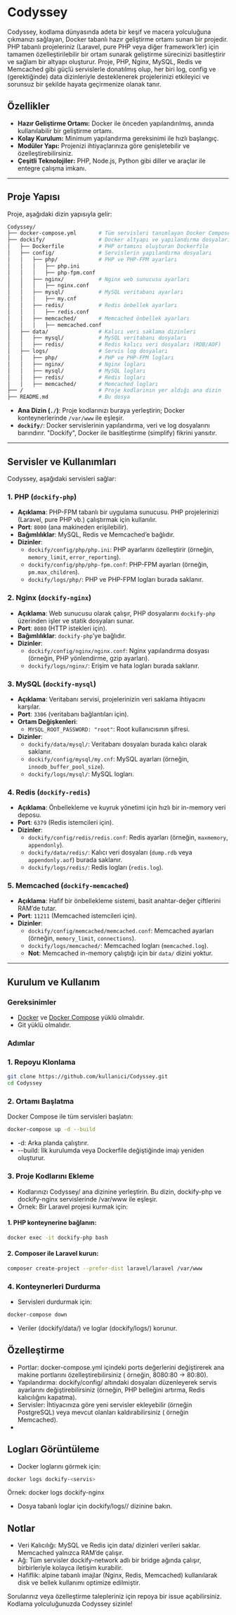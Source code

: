 # Codyssey

Codyssey, kodlama dünyasında adeta bir keşif ve macera yolculuğuna çıkmanızı sağlayan, Docker tabanlı hazır geliştirme
ortamı sunan bir projedir. PHP tabanlı projeleriniz (Laravel, pure PHP veya diğer framework’ler) için tamamen
özelleştirilebilir bir ortam sunarak geliştirme sürecinizi basitleştirir ve sağlam bir altyapı oluşturur. Proje, PHP,
Nginx, MySQL, Redis ve Memcached gibi güçlü servislerle donatılmış olup, her biri log, config ve (gerektiğinde) data
dizinleriyle desteklenerek projelerinizi etkileyici ve sorunsuz bir şekilde hayata geçirmenize olanak tanır.

## Özellikler

- **Hazır Geliştirme Ortamı:** Docker ile önceden yapılandırılmış, anında kullanılabilir bir geliştirme ortamı.
- **Kolay Kurulum:** Minimum yapılandırma gereksinimi ile hızlı başlangıç.
- **Modüler Yapı:** Projenizi ihtiyaçlarınıza göre genişletebilir ve özelleştirebilirsiniz.
- **Çeşitli Teknolojiler:** PHP, Node.js, Python gibi diller ve araçlar ile entegre çalışma imkanı.

---

## Proje Yapısı

Proje, aşağıdaki dizin yapısıyla gelir:

```bash
Codyssey/
├── docker-compose.yml       # Tüm servisleri tanımlayan Docker Compose dosyası
├── dockify/                 # Docker altyapı ve yapılandırma dosyaları
│   ├── Dockerfile           # PHP ortamını oluşturan Dockerfile
│   ├── config/              # Servislerin yapılandırma dosyaları
│   │   ├── php/             # PHP ve PHP-FPM ayarları
│   │   │   ├── php.ini
│   │   │   ├── php-fpm.conf
│   │   ├── nginx/           # Nginx web sunucusu ayarları
│   │   │   ├── nginx.conf
│   │   ├── mysql/           # MySQL veritabanı ayarları
│   │   │   ├── my.cnf
│   │   ├── redis/           # Redis önbellek ayarları
│   │   │   ├── redis.conf
│   │   ├── memcached/       # Memcached önbellek ayarları
│   │   │   ├── memcached.conf
│   ├── data/                # Kalıcı veri saklama dizinleri
│   │   ├── mysql/           # MySQL veritabanı dosyaları
│   │   ├── redis/           # Redis kalıcı veri dosyaları (RDB/AOF)
│   ├── logs/                # Servis log dosyaları
│   │   ├── php/             # PHP ve PHP-FPM logları
│   │   ├── nginx/           # Nginx logları
│   │   ├── mysql/           # MySQL logları
│   │   ├── redis/           # Redis logları
│   │   ├── memcached/       # Memcached logları
├── /                        # Proje kodlarının yer aldığı ana dizin
├── README.md                # Bu dosya
```

- **Ana Dizin (`./`)**: Proje kodlarınızı buraya yerleştirin; Docker konteynerlerinde `/var/www` ile eşleşir.
- **`dockify/`**: Docker servislerinin yapılandırma, veri ve log dosyalarını barındırır. "Dockify", Docker ile
  basitleştirme (simplify) fikrini yansıtır.

---

## Servisler ve Kullanımları

Codyssey, aşağıdaki servisleri sağlar:

### 1. PHP (`dockify-php`)

- **Açıklama**: PHP-FPM tabanlı bir uygulama sunucusu. PHP projelerinizi (Laravel, pure PHP vb.) çalıştırmak için kullanılır.
- **Port**: `8000` (ana makineden erişilebilir).
- **Bağımlılıklar**: MySQL, Redis ve Memcached’e bağlıdır.
- **Dizinler**:
    - `dockify/config/php/php.ini`: PHP ayarlarını özelleştirir (örneğin, `memory_limit`, `error_reporting`).
    - `dockify/config/php/php-fpm.conf`: PHP-FPM ayarları (örneğin, `pm.max_children`).
    - `dockify/logs/php/`: PHP ve PHP-FPM logları burada saklanır.

### 2. Nginx (`dockify-nginx`)

- **Açıklama**: Web sunucusu olarak çalışır, PHP dosyalarını `dockify-php` üzerinden işler ve statik dosyaları sunar.
- **Port**: `8080` (HTTP istekleri için).
- **Bağımlılıklar**: `dockify-php`’ye bağlıdır.
- **Dizinler**:
    - `dockify/config/nginx/nginx.conf`: Nginx yapılandırma dosyası (örneğin, PHP yönlendirme, gzip ayarları).
    - `dockify/logs/nginx/`: Erişim ve hata logları burada saklanır.

### 3. MySQL (`dockify-mysql`)

- **Açıklama**: Veritabanı servisi, projelerinizin veri saklama ihtiyacını karşılar.
- **Port**: `3306` (veritabanı bağlantıları için).
- **Ortam Değişkenleri**:
    - `MYSQL_ROOT_PASSWORD: "root"`: Root kullanıcısının şifresi.
- **Dizinler**:
    - `dockify/data/mysql/`: Veritabanı dosyaları burada kalıcı olarak saklanır.
    - `dockify/config/mysql/my.cnf`: MySQL ayarları (örneğin, `innodb_buffer_pool_size`).
    - `dockify/logs/mysql/`: MySQL logları.

### 4. Redis (`dockify-redis`)

- **Açıklama**: Önbellekleme ve kuyruk yönetimi için hızlı bir in-memory veri deposu.
- **Port**: `6379` (Redis istemcileri için).
- **Dizinler**:
    - `dockify/config/redis/redis.conf`: Redis ayarları (örneğin, `maxmemory`, `appendonly`).
    - `dockify/data/redis/`: Kalıcı veri dosyaları (`dump.rdb` veya `appendonly.aof`) burada saklanır.
    - `dockify/logs/redis/`: Redis logları (`redis.log`).

### 5. Memcached (`dockify-memcached`)

- **Açıklama**: Hafif bir önbellekleme sistemi, basit anahtar-değer çiftlerini RAM’de tutar.
- **Port**: `11211` (Memcached istemcileri için).
- **Dizinler**:
    - `dockify/config/memcached/memcached.conf`: Memcached ayarları (örneğin, `memory_limit`, `connections`).
    - `dockify/logs/memcached/`: Memcached logları (`memcached.log`).
    - **Not**: Memcached in-memory çalıştığı için bir `data/` dizini yoktur.

---

## Kurulum ve Kullanım

### Gereksinimler

- [Docker](https://www.docker.com/) ve [Docker Compose](https://docs.docker.com/compose/) yüklü olmalıdır.
- Git yüklü olmalıdır.

### Adımlar

### 1. Repoyu Klonlama
```bash
git clone https://github.com/kullanici/Codyssey.git
cd Codyssey
```
### 2. Ortamı Başlatma
   Docker Compose ile tüm servisleri başlatın:
```bash
docker-compose up -d --build
```
- -d: Arka planda çalıştırır.
- --build: İlk kurulumda veya Dockerfile değiştiğinde imajı yeniden oluşturur.

### 3. Proje Kodlarını Ekleme
- Kodlarınızı Codyssey/ ana dizinine yerleştirin. Bu dizin, dockify-php ve dockify-nginx servislerinde /var/www ile eşleşir.
- Örnek: Bir Laravel projesi kurmak için:

#### 1. PHP konteynerine bağlanın:
```bash
docker exec -it dockify-php bash
```
#### 2. Composer ile Laravel kurun:
```bash
composer create-project --prefer-dist laravel/laravel /var/www
```
### 4. Konteynerleri Durdurma
- Servisleri durdurmak için:
```bash
docker-compose down
```
- Veriler (dockify/data/) ve loglar (dockify/logs/) korunur.

## Özelleştirme 
- Portlar: docker-compose.yml içindeki ports değerlerini değiştirerek ana makine portlarını özelleştirebilirsiniz (
örneğin, 8080:80 → 80:80).
- Yapılandırma: dockify/config/ altındaki dosyaları düzenleyerek servis ayarlarını değiştirebilirsiniz (örneğin, PHP
belleğini artırma, Redis kalıcılığını kapatma).
- Servisler: İhtiyacınıza göre yeni servisler ekleyebilir (örneğin PostgreSQL) veya mevcut olanları kaldırabilirsiniz (
örneğin Memcached).
- 
## Logları Görüntüleme
- Docker loglarını görmek için:
```bash
docker logs dockify-<servis>
``` 
Örnek: docker logs dockify-nginx
- Dosya tabanlı loglar için dockify/logs/<servis>/ dizinine bakın.

## Notlar
- Veri Kalıcılığı: MySQL ve Redis için data/ dizinleri verileri saklar. Memcached yalnızca RAM’de çalışır.
- Ağ: Tüm servisler dockify-network adlı bir bridge ağında çalışır, birbirleriyle kolayca iletişim kurabilir.
- Hafiflik: alpine tabanlı imajlar (Nginx, Redis, Memcached) kullanılarak disk ve bellek kullanımı optimize edilmiştir.

Sorularınız veya özelleştirme talepleriniz için repoya bir issue açabilirsiniz. Kodlama yolculuğunuzda Codyssey sizinle!